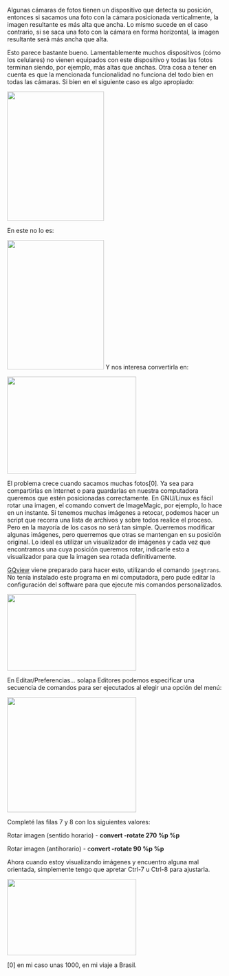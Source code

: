 <html><body><p>Algunas cámaras de fotos tienen un dispositivo que detecta su posición, entonces si sacamos una foto con la cámara posicionada verticalmente, la imagen resultante es más alta que ancha. Lo mismo sucede en el caso contrario, si se saca una foto con la cámara en forma horizontal, la imagen resultante será más ancha que alta.

Esto parece bastante bueno. Lamentablemente muchos dispositivos (cómo los celulares) no vienen equipados con este dispositivo y todas las fotos terminan siendo, por ejemplo, más altas que anchas. Otra cosa a tener en cuenta es que la mencionada funcionalidad no funciona del todo bien en todas las cámaras. Si bien en el siguiente caso es algo apropiado:



<a href="/wp-content/uploads/2008/09/imagen599.jpg"><img src="/wp-content/uploads/2008/09/imagen599-225x300.jpg" alt="" title="imagen599" width="225" height="300" class="aligncenter size-medium wp-image-576"></a>

En este no lo es:

<a href="/wp-content/uploads/2008/09/imagen558.jpg"><img src="/wp-content/uploads/2008/09/imagen558-225x300.jpg" alt="" title="imagen558" width="225" height="300" class="aligncenter size-medium wp-image-574"></a> Y nos interesa convertirla en:

<a href="/wp-content/uploads/2008/09/imagen5581.jpg"><img src="/wp-content/uploads/2008/09/imagen5581-300x225.jpg" alt="" title="imagen5581" width="300" height="225" class="aligncenter size-medium wp-image-575"></a>

El problema crece cuando sacamos muchas fotos[0]. Ya sea para compartirlas en Internet o para guardarlas en nuestra computadora queremos que estén posicionadas correctamente. En GNU/Linux es fácil rotar una imagen, el comando convert de ImageMagic, por ejemplo, lo hace en un instante. Si tenemos muchas imágenes a retocar, podemos hacer un script que recorra una lista de archivos y sobre todos realice el proceso. Pero en la mayoría de los casos no será tan simple. Querremos modificar algunas imágenes, pero querremos que otras se mantengan en su posición original.<!--more--> Lo ideal es utilizar un visualizador de imágenes y cada vez que encontramos una cuya posición queremos rotar, indicarle esto a visualizador para que la imagen sea rotada definitivamente.

<a href="http://gqview.sourceforge.net/">GQview</a> viene preparado para hacer esto, utilizando el comando <code>jpegtrans</code>. No tenía instalado este programa en mi computadora, pero pude editar la configuración del software para que ejecute mis comandos personalizados.

<a href="/wp-content/uploads/2008/09/gqview.png"><img src="/wp-content/uploads/2008/09/gqview-300x177.png" alt="" title="gqview" width="300" height="177" class="aligncenter size-medium wp-image-586"></a>

En Editar/Preferencias... solapa Editores podemos especificar una secuencia de comandos para ser ejecutados al elegir una opción del menú:

<a href="/wp-content/uploads/2008/09/gqview_preferencias.png"><img src="/wp-content/uploads/2008/09/gqview_preferencias-300x267.png" alt="" title="gqview_preferencias" width="300" height="267" class="aligncenter size-medium wp-image-587"></a>

Completé las filas 7 y 8 con los siguientes valores:



Rotar imagen (sentido horario) - <strong>convert -rotate 270 %p %p</strong>

Rotar imagen (antihorario) - c<strong>onvert -rotate 90 %p %p</strong>

Ahora cuando estoy visualizando imágenes y encuentro alguna mal orientada, simplemente tengo que apretar Ctrl-7 u Ctrl-8 para ajustarla.

<a href="/wp-content/uploads/2008/09/gqview2.png"><img src="/wp-content/uploads/2008/09/gqview2-300x177.png" alt="" title="gqview2" width="300" height="177" class="aligncenter size-medium wp-image-588"></a>

[0] en mi caso unas 1000, en mi viaje a Brasil.</p></body></html>
